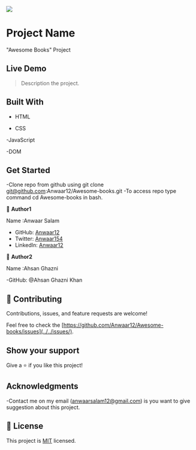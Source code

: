 ![](https://img.shields.io/badge/Microverse-blueviolet)

# Project Name

"Awesome Books" Project

## Live Demo

> Description the project.

>

## Built With

- HTML

- CSS

-JavaScript

-DOM

## Get Started

-Clone repo from github using git clone git@github.com:Anwaar12/Awesome-books.git
-To access repo type command cd Awesome-books in bash.

👤 **Author1**

Name :Anwaar Salam

- GitHub: [Anwaar12](https://github.com/Anwaar12)
- Twitter: [Anwaar154](https://twitter.com/Anwaar154)
- LinkedIn: [Anwaar12](https://www.linkedin.com/in/anwaar-salam-61a3821b0/)

👤 **Author2**

Name :Ahsan Ghazni

-GitHub: @Ahsan Ghazni Khan

## 🤝 Contributing

Contributions, issues, and feature requests are welcome!

Feel free to check the [https://github.com/Anwaar12/Awesome-books/issues](../../issues/).

## Show your support

Give a ⭐️ if you like this project!

## Acknowledgments

-Contact me on my email (anwaarsalam12@gmail.com) is you want to give suggestion about this project.

## 📝 License

This project is [MIT](https://choosealicense.com/licenses/mit/) licensed.
